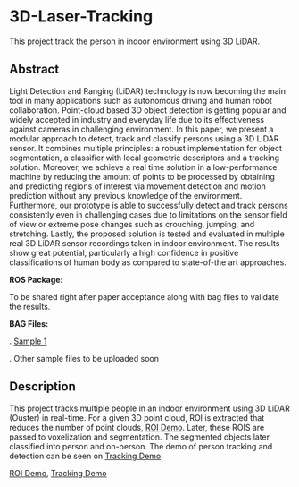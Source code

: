 # 3D-Laser-Tracking
This project track the person in indoor environment using 3D LiDAR. <br> 

##  Abstract

<p> Light Detection and Ranging (LiDAR) technology
is now becoming the main tool in many applications such as
autonomous driving and human robot collaboration. Point-cloud
based 3D object detection is getting popular and widely accepted
in industry and everyday life due to its effectiveness against
cameras in challenging environment. In this paper, we present
a modular approach to detect, track and classify persons using
a 3D LiDAR sensor. It combines multiple principles: a robust
implementation for object segmentation, a classifier with local
geometric descriptors and a tracking solution. Moreover, we
achieve a real time solution in a low-performance machine by
reducing the amount of points to be processed by obtaining and
predicting regions of interest via movement detection and motion
prediction without any previous knowledge of the environment.
Furthermore, our prototype is able to successfully detect and
track persons consistently even in challenging cases due to
limitations on the sensor field of view or extreme pose changes
such as crouching, jumping, and stretching. Lastly, the proposed
solution is tested and evaluated in multiple real 3D LiDAR sensor
recordings taken in indoor environment. The results show great
potential, particularly a high confidence in positive classifications
of human body as compared to state-of-the art approaches. <p>
  
  <b> ROS Package: </b>
  
  To be shared right after paper acceptance along with bag files to validate the results. 
  
  <!-- #https://youtu.be/pKhH1pguWy8 -->
  
  <b> BAG Files: </b>
  
    
  . [Sample 1](https://cloud.univ-grenoble-alpes.fr/s/FAceq6gNddFaT2o "Sample 1")
  
  . Other sample files to be uploaded soon
  
## Description
  
  This project tracks multiple people in an indoor environment using 3D LiDAR (Ouster) in real-time. For a given 3D point cloud, ROI is extracted that reduces the number of point clouds, [ROI Demo](https://youtu.be/pKhH1pguWy8 "ROI Demo"). Later, these ROIS are passed to voxelization and segmentation. The segmented objects later classified into person and on-person. The demo of person tracking and detection can be seen on [Tracking Demo](https://lig-membres.imag.fr/aycard/html//Projects/JuanGomez/JuanGomez.html).   
  
  
  [ROI Demo](https://youtu.be/pKhH1pguWy8 "ROI Demo"), [Tracking Demo](https://lig-membres.imag.fr/aycard/html//Projects/JuanGomez/JuanGomez.html)


